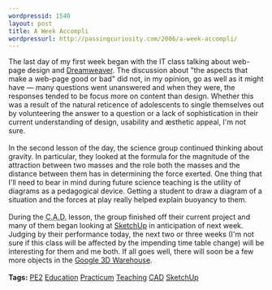 ```yaml
--- 
wordpressid: 1540
layout: post
title: A Week Accompli
wordpressurl: http://passingcuriosity.com/2006/a-week-accompli/
---
```

The last day of my first week began with the IT class talking about web-page design and <a href="http://www.adobe.com/products/dreamweaver/">Dreamweaver</a>. The discussion about "the aspects that make a web-page good or bad" did not, in my opinion, go as well as it might have &mdash; many questions went unanswered and when they were, the responses tended to be focus more on content than design. Whether this was a result of the natural reticence of adolescents to single themselves out by volunteering the answer to a question or a lack of sophistication in their current understanding of design, usability and &aelig;sthetic appeal, I'm not sure.<br /><br />In the second lesson of the day, the science group continued thinking about gravity. In particular, they looked at the formula for the magnitude of the attraction between two masses and the role both the masses and the distance between them has in determining the force exerted. One thing that I'll need to bear in mind during future science teaching is the utility of diagrams as a pedagogical device. Getting a student to draw a diagram of a situation and the forces at play really helped explain buoyancy to them.<br /><br />During the <acronym title="Computer Aided Design">C.A.D.</acronym> lesson, the group finished off their current project and many of them began looking at <a href="http://sketchup.google.com/">SketchUp</a> in anticipation of next week. Judging by their performance today, the next two or three weeks (I'm not sure if this class will be affected by the impending time table change) will be interesting for them and me both. If all goes well, there will soon be a few more objects in the <a href="http://sketchup.google.com/3dwarehouse/">Google 3D Warehouse</a>.<br /><br /><span class="tags"><strong>Tags:</strong><!--<br />--> <a rel="tag" href="http://del.icio.us/thsutton/pe2">PE2</a><!--<br />--> <a rel="tag" href="http://del.icio.us/thsutton/education">Education</a><!--<br />--> <a rel="tag" href="http://del.icio.us/thsutton/practicum">Practicum</a><!--<br />--> <a rel="tag" href="http://del.icio.us/thsutton/teaching">Teaching</a><!--<br />--> <a rel="tag" href="http://del.icio.us/thsutton/cad">CAD</a><!--<br />--> <a rel="tag" href="http://del.icio.us/thsutton/sketchup">SketchUp</a><!--<br />--></span>
